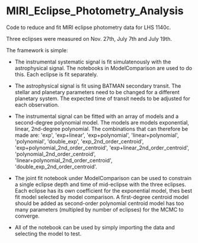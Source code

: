 # MIRI_Eclipse_Photometry_Analysis
 Code to reduce and fit MIRI eclipse photometry data for LHS 1140c. 

 Three eclipses were measured on Nov. 27th, July 7th and July 19th. 

 The framework is simple:

- The instrumental systematic signal is fit simulatenously with the astrophysical signal. The notebooks in ModelComparison are used to do this. Each eclipse is fit separately. 

- The astrophysical signal is fit using BATMAN secondary transit. The stellar and planetary parameters need to be changed for a different planetary system. The expected time of transit needs to be adjusted for each observation.

- The instrumental signal can be fitted with an array of models and a second-degree polynomial model. The models are models exponential, linear, 2nd-degree polynomial. The combinations that can therefore be made are: 'exp', 'exp+linear', 'exp+polynomial', 'linear+polynomial', 'polynomial', 'double_exp', 'exp_2nd_order_centroid', 'exp+polynomial_2nd_order_centroid', 'exp+linear_2nd_order_centroid', 'polynomial_2nd_order_centroid', 'linear+polynomial_2nd_order_centroid', 'double_exp_2nd_order_centroid'. 

- The joint fit notebook under ModelComparison can be used to constrain a single eclipse depth and time of mid-eclipse with the three eclipses. Each eclipse has its own coefficient for the exponential model, thes best fit model selected by model comparison. A first-degree centroid model should be added as second-order polynomial centroid model has too many parameters (multipled by number of eclipses) for the MCMC to converge.

- All of the notebook can be used by simply importing the data and selecting the model to test.
